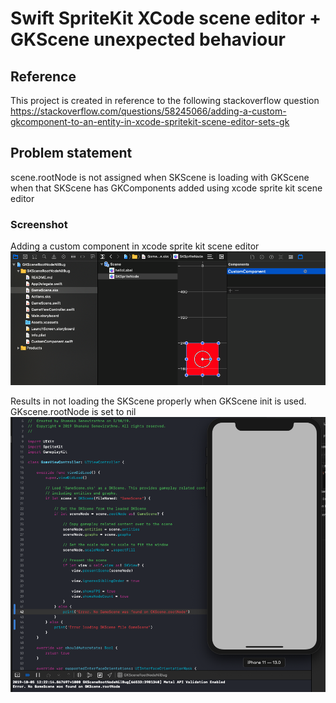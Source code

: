 # Swift SpriteKit XCode scene editor + GKScene unexpected behaviour

## Reference
This project is created in reference to the following stackoverflow question
https://stackoverflow.com/questions/58245066/adding-a-custom-gkcomponent-to-an-entity-in-xcode-spritekit-scene-editor-sets-gk

## Problem statement
scene.rootNode is not assigned when SKScene is loading with GKScene when that SKScene has GKComponents added using xcode sprite kit scene editor

### Screenshot

Adding a custom component in xcode sprite kit scene editor
![screenshot-01-img](img/screenshot-01.png)

Results in not loading the SKScene properly when GKScene init is used. GKscene.rootNode is set to nil
![screenshot-02-img](img/screenshot-02.png)
